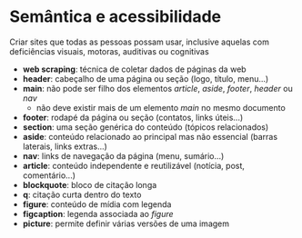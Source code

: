 # Semântica e acessibilidade

Criar sites que todas as pessoas possam usar, inclusive aquelas com deficiências visuais, motoras, auditivas ou cognitivas

* **web scraping**: técnica de coletar dados de páginas da web
* **header**: cabeçalho de uma página ou seção (logo, título, menu...)
* **main**: não pode ser filho dos elementos *article*, *aside*, *footer*, *header* ou *nav*
    * não deve existir mais de um elemento *main* no mesmo documento
* **footer**: rodapé da página ou seção (contatos, links úteis...)
* **section**: uma seção genérica do conteúdo (tópicos relacionados)
* **aside**: conteúdo relacionado ao principal mas não essencial (barras laterais, links extras...)
* **nav**: links de navegação da página (menu, sumário...)
* **article**: conteúdo independente e reutilizável (notícia, post, comentário...)
* **blockquote**: bloco de citação longa
* **q**: citação curta dentro do texto
* **figure**: conteúdo de mídia com legenda
* **figcaption**: legenda associada ao *figure*
* **picture**: permite definir várias versões de uma imagem